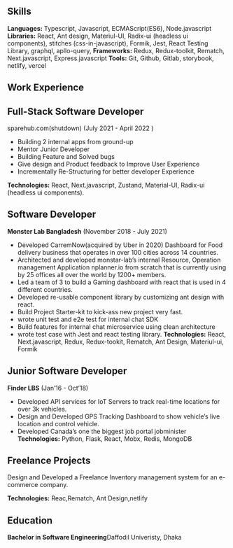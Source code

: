 ## Skills

**Languages:** Typescript, Javascript, ECMAScript(ES6), Node.javascript
**Libraries:** React, Ant design, Materiul-UI, Radix-ui (headless ui components), stitches (css-in-javascript), Formik, Jest, React Testing Library, graphql, apllo-query,
**Frameworks:** Redux, Redux-toolkit, Rematch, Next.javascript, Express.javascript
**Tools:** Git, Github, Gitlab, storybook, netlify, vercel

## Work Experience

## Full-Stack Software Developer

sparehub.com(shutdown) (July 2021 - April 2022 )

- Building 2 internal apps from ground-up
- Mentor Junior Developer
- Building Feature and Solved bugs
- Give design and Product feedback to Improve User Experience
- Incrementally Re-Structuring for better developer Experience

**Technologies:** React, Next.javascript, Zustand, Material-UI, Radix-ui (headless ui components).

## Software Developer

**Monster Lab Bangladesh** (November 2018 - July 2021)

- Developed CarremNow(acquired by Uber in 2020) Dashboard for Food delivery business that operates in over 100 cities across 14 countries.
- Architected and developed monstar-lab’s internal Resource, Operation management Application nplanner.io from scratch that is currently using by 25 offices all over the world by 1200+ members.
- Led a team of 3 to build a Gaming dashboard with react that is used in 4 different countries.
- Developed re-usable component library by customizing ant design with react.
- Build Project Starter-kit to kick-ass new project very fast.
- wrote unit test and e2e test for internal chat SDK
- Build features for internal chat microservice using clean architecture
- wrote test case with Jest and react testing library.
  **Technologies:** React, Next.javascript, Redux, Redux-tookit, Rematch, Ant Design, Materiul-ui, Formik

## Junior Software Developer

**Finder LBS** (Jan’16 - Oct’18)

- Developed API services for IoT Servers to track real-time locations for over 3k vehicles.
- Design and Developed GPS Tracking Dashboard to show vehicle’s live location and control vehicle.
- Developed Canada’s one the biggest job portal jobminister
  **Technologies:** Python, Flask, React, Mobx, Redis, MongoDB

## Freelance Projects

Design and Developed a Freelance Inventory management system for an e-commerce company.

**Technologies:** Reac,Rematch, Ant Design,netlify

## Education

**Bachelor in Software Engineering**Daffodil Univeristy, Dhaka
